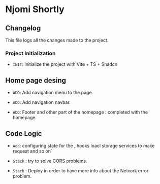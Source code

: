 # Njomi Shortly

## Changelog

This file logs all the changes made to the project.

### Project Initialization

- `INIT`: Initialize the project with Vite + TS + Shadcn

## Home page desing

- `ADD`: Add navigation menu to the page.

- `ADD`: Add navigation navbar.

- `ADD`: Footer and other part of the homepage : completed with the homepage.

## Code Logic

- `Add`: configuring state for the , hooks loacl storage services to make request and so on`

- `Stack` : try to solve CORS problems.

- `Stack` : Deploy in order to have more info about the Netxork error problem.
